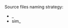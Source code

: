 Source files naming strategy:

* <slurm target name>_<what it replaces>
* sim_<hit on functionality>
